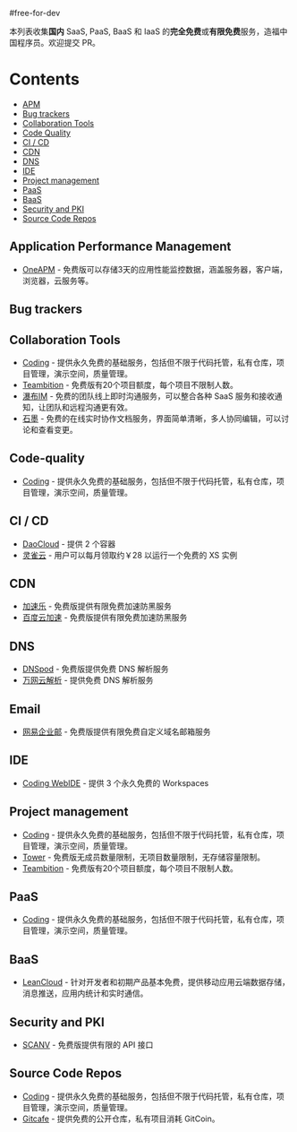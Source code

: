 #free-for-dev

本列表收集**国内** SaaS, PaaS, BaaS 和 IaaS 的**完全免费**或**有限免费**服务，造福中国程序员。欢迎提交 PR。

# Contents
   * [APM](#application-performance-management)
   * [Bug trackers](#bug-trackers)
   * [Collaboration Tools](#collaboration-tools)
   * [Code Quality](#code-quality)
   * [CI / CD](#ci--cd)
   * [CDN](#cdn)
   * [DNS](#dns)
   * [IDE](#ide)
   * [Project management](#project-management)
   * [PaaS](#paas)
   * [BaaS](#baas)
   * [Security and PKI](#security-and-pki)
   * [Source Code Repos](#source-code-repos)

## Application Performance Management
 * [OneAPM](http://www.oneapm.com/) - 免费版可以存储3天的应用性能监控数据，涵盖服务器，客户端，浏览器，云服务等。

## Bug trackers


## Collaboration Tools
 * [Coding](https://coding.net) - 提供永久免费的基础服务，包括但不限于代码托管，私有仓库，项目管理，演示空间，质量管理。
 * [Teambition](https://www.teambition.com) - 免费版有20个项目额度，每个项目不限制人数。
 * [瀑布IM](https://pubu.im) - 免费的团队线上即时沟通服务，可以整合各种 SaaS 服务和接收通知，让团队和远程沟通更有效。
 * [石墨](https://shimo.im) - 免费的在线实时协作文档服务，界面简单清晰，多人协同编辑，可以讨论和查看变更。

## Code-quality
 * [Coding](https://coding.net) - 提供永久免费的基础服务，包括但不限于代码托管，私有仓库，项目管理，演示空间，质量管理。


## CI / CD
 * [DaoCloud](http://daocloud.io) - 提供 2 个容器
 * [灵雀云](http://www.alauda.cn) - 用户可以每月领取约￥28 以运行一个免费的 XS 实例
 
## CDN 
 * [加速乐](http://www.jiasule.com) - 免费版提供有限免费加速防黑服务
 * [百度云加速](http://su.baidu.com) - 免费版提供有限免费加速防黑服务
 
## DNS
 * [DNSpod](https://www.dnspod.cn/) - 免费版提供免费 DNS 解析服务
 * [万网云解析](http://wanwang.aliyun.com/domain/dns/) - 提供免费 DNS 解析服务


## Email 
 * [网易企业邮](http://ym.163.com) - 免费版提供有限免费自定义域名邮箱服务
 
## IDE 
 * [Coding WebIDE](https://ide.coding.net) - 提供 3 个永久免费的 Workspaces 
 

## Project management
* [Coding](https://coding.net) - 提供永久免费的基础服务，包括但不限于代码托管，私有仓库，项目管理，演示空间，质量管理。
* [Tower](https://tower.im) - 免费版无成员数量限制，无项目数量限制，无存储容量限制。
* [Teambition](https://www.teambition.com) - 免费版有20个项目额度，每个项目不限制人数。


## PaaS
* [Coding](https://coding.net) - 提供永久免费的基础服务，包括但不限于代码托管，私有仓库，项目管理，演示空间，质量管理。 


## BaaS
* [LeanCloud](https://leancloud.cn) -
针对开发者和初期产品基本免费，提供移动应用云端数据存储，消息推送，应用内统计和实时通信。

## Security and PKI
 * [SCANV](http://www.scanv.com/) - 免费版提供有限的 API 接口
 

## Source Code Repos 

 * [Coding](https://coding.net)  - 提供永久免费的基础服务，包括但不限于代码托管，私有仓库，项目管理，演示空间，质量管理。
 * [Gitcafe](https://gitcafe.com) - 提供免费的公开仓库，私有项目消耗 GitCoin。





